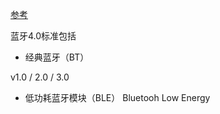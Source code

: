 [参考](https://blog.csdn.net/laofan995149/article/details/108416095)

蓝牙4.0标准包括

- 经典蓝牙（BT）

v1.0 / 2.0 / 3.0

- 低功耗蓝牙模块（BLE）
Bluetooh Low Energy



